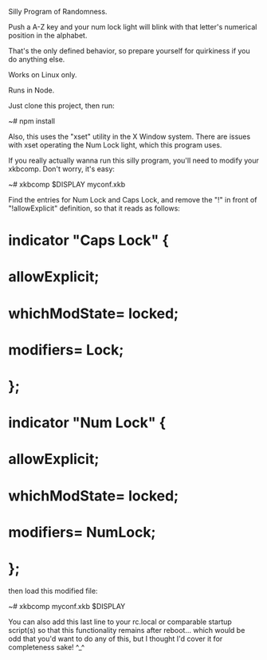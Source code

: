 Silly Program of Randomness.

Push a A-Z key and your num lock light will blink with that letter's numerical position in the alphabet.

That's the only defined behavior, so prepare yourself for quirkiness if you do anything else.

Works on Linux only.

Runs in Node.

Just clone this project, then run:

~# npm install

Also, this uses the "xset" utility in the X Window system.  There are issues with xset operating the Num Lock light, which this program uses.

If you really actually wanna run this silly program, you'll need to modify your xkbcomp.  Don't worry, it's easy:

~# xkbcomp $DISPLAY myconf.xkb

Find the entries for Num Lock and Caps Lock, and remove the "!" in front of "!allowExplicit" definition, so that it reads as follows:

# indicator "Caps Lock" {
#    allowExplicit;
#    whichModState= locked;
#    modifiers= Lock;
# };
# indicator "Num Lock" {
#    allowExplicit;
#    whichModState= locked;
#    modifiers= NumLock;
# };

then load this modified file:

~# xkbcomp myconf.xkb $DISPLAY

You can also add this last line to your rc.local or comparable startup script(s) so that this functionality remains after reboot... which would be odd that you'd want to do any of this, but I thought I'd cover it for completeness sake! ^_^